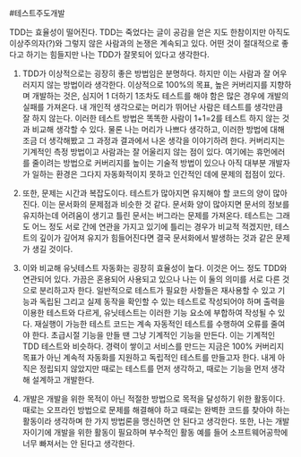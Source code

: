 #테스트주도개발

<!--
description = 정리자료
tag = think, engineering, tdd
-->

TDD는 효율성이 떨어진다. TDD는 죽었다는 글이 공감을 얻은 지도 한참이지만 아직도 이상주의자(?)와 그렇지 않은 사람과의 논쟁은 계속되고 있다. 어떤 것이 절대적으로 좋다고 하기는 힘들지만 나는 TDD가 잘못되어 있다고 생각한다.

1. TDD가 이상적으로는 굉장히 좋은 방법임은 분명하다. 하지만 이는 사람과 잘 어우러지지 않는 방법이라 생각한다.
이상적으로 100%의 목표, 높은 커버리지를 지향하며 개발하는 것은, 심지어 1 더하기 1조차도 테스트를 해야 함은 많은 경우에 개발의 실패를 가져온다. 내 개인적 생각으로는 머리가 뛰어난 사람은 테스트를 생각만큼 잘 하지 않는다. 이러한 테스트 방법은 똑똑한 사람이 1+1=2를 테스트 하지 않는 것과 비교해 생각할 수 있다. 물론 나는 머리가 나쁘다 생각하고, 이러한 방법에 대해 조금 더 생각해봤고 그 과정과 결과에서 나온 생각을 이야기하려 한다. 커버리지는 기계적인 측정 방법이고 사람과는 잘 어울리지 않는 점이 있다. 여기에는 휴먼에러를 줄이려는 방법으로 커버리지를 높이는 기술적 방법이 있으나 아직 대부분 개발자가 일하는 환경은 그다지 자동화적이지 못하고 인간적인 데에 문제의 접점이 있다.

2. 또한, 문제는 시간과 복잡도이다. 테스트가 많아지면 유지해야 할 코드의 양이 많아진다. 이는 문서화의 문제점과 비슷한 것 같다. 문서화 양이 많아지면 문서의 정보를 유지하는데 어려움이 생기고 틀린 문서는 버그라는 문제를 가져온다. 테스트는 그래도 어느 정도 서로 간에 연관을 가지고 있기에 틀리는 경우가 비교적 적겠지만, 테스트의 깊이가 깊어져 유지가 힘들어진다면 결국 문서화에서 발생하는 것과 같은 문제가 생길 것이다.

3. 이와 비교해 유닛테스트 자동화는 굉장히 효율성이 높다. 이것은 어느 정도 TDD와 연관되어 있다. 가끔은 혼용되어 사용되고 있으나 나는 이 둘의 의미를 서로 다른 것으로 분리하고자 한다. 일반적으로 테스트가 필요한 사항들은 재사용할 수 있고 기능과 독립된 그리고 실제 동작을 확인할 수 있는 테스트로 작성되어야 하며 출력을 이용한 테스트와 다르게, 유닛테스트는 이러한 기능 요소에 부합하여 작성될 수 있다. 재실행이 가능한 테스트 코드는 계속 자동적인 테스트를 수행하여 오류를 줄여야 한다. 초급시절 기능을 만들 땐 그냥 기계적인 기능을 만든다. 이는 기계적인 TDD 테스트와 비슷하다. 경력이 쌓이고 서비스를 만드는 지금은 100% 커버리지 목표가 아닌 계속적 자동화를 지원하고 독립적인 테스트를 만들고자 한다. 내게 아직은 정립되지 않았지만 때로는 테스트를 먼저 생각하고, 때로는 기능을 먼저 생각해 설계하고 개발한다.

4. 개발은 개발을 위한 목적이 아닌 적절한 방법으로 목적을 달성하기 위한 활동이다. 때로는 오프라인 방법으로 문제를 해결해야 하고 때로는 완벽한 코드를 찾아야 하는 활동이라 생각하며 한 가지 방법론을 맹신하면 안 된다고 생각한다. 또한, 나는 개발자이기에 개발을 위한 활동이 필요하며 부수적인 활동 예를 들어 소프트웨어공학에 너무 빠져서는 안 된다고 생각한다.
